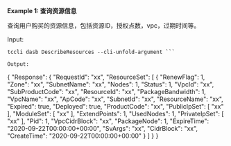 **Example 1: 查询资源信息**

查询用户购买的资源信息，包括资源ID，授权点数，vpc，过期时间等。

Input: 

```
tccli dasb DescribeResources --cli-unfold-argument ```

Output: 
```
{
    "Response": {
        "RequestId": "xx",
        "ResourceSet": [
            {
                "RenewFlag": 1,
                "Zone": "xx",
                "SubnetName": "xx",
                "Nodes": 1,
                "Status": 1,
                "VpcId": "xx",
                "SubProductCode": "xx",
                "ResourceId": "xx",
                "PackageBandwidth": 1,
                "VpcName": "xx",
                "ApCode": "xx",
                "SubnetId": "xx",
                "ResourceName": "xx",
                "Expired": true,
                "Deployed": true,
                "ProductCode": "xx",
                "PublicIpSet": [
                    "xx"
                ],
                "ModuleSet": [
                    "xx"
                ],
                "ExtendPoints": 1,
                "UsedNodes": 1,
                "PrivateIpSet": [
                    "xx"
                ],
                "Pid": 1,
                "VpcCidrBlock": "xx",
                "PackageNode": 1,
                "ExpireTime": "2020-09-22T00:00:00+00:00",
                "SvArgs": "xx",
                "CidrBlock": "xx",
                "CreateTime": "2020-09-22T00:00:00+00:00"
            }
        ]
    }
}
```

